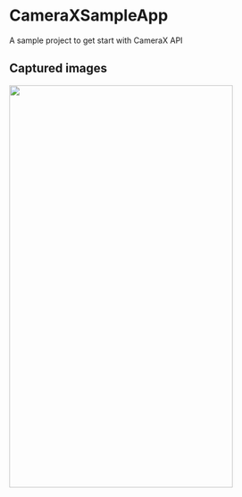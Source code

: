 # CameraXSampleApp
A sample project to get start with CameraX API


## Captured images

<img src="https://github.com/AnkitDroidGit/CameraXSampleApp/blob/master/app/pics/1.png" width="400" height="720">
